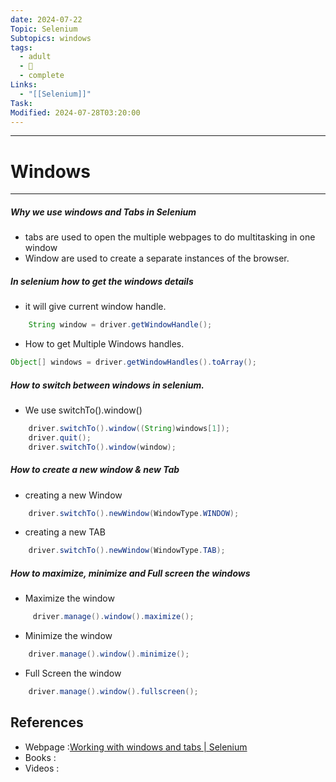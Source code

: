 ```yaml
---
date: 2024-07-22
Topic: Selenium
Subtopics: windows
tags:
  - adult
  - 🦋
  - complete
Links:
  - "[[Selenium]]"
Task: 
Modified: 2024-07-28T03:20:00
---
```



---

# Windows
---

##### Why we use windows and Tabs in Selenium 
 - tabs are used to open the multiple webpages to do multitasking in one window
 - Window are used to create a separate instances of the browser.

##### In selenium how to get the windows details

- it will give current window handle.
```java
	String window = driver.getWindowHandle();
```
- How to get Multiple Windows handles.
```java
Object[] windows = driver.getWindowHandles().toArray();
```

##### How to switch between windows in selenium.
- We use switchTo().window()
```java
	driver.switchTo().window((String)windows[1]);
	driver.quit();
	driver.switchTo().window(window);
```

##### How to create a new window & new Tab 
- creating a new Window 
```java
	driver.switchTo().newWindow(WindowType.WINDOW);
```
- creating a new TAB 
```java
	driver.switchTo().newWindow(WindowType.TAB);

```

##### How to maximize, minimize and Full screen the windows
- Maximize the window
```java
	 driver.manage().window().maximize();
```
- Minimize the window
```java
	driver.manage().window().minimize();
```
- Full Screen the window
```java
	driver.manage().window().fullscreen();
```


## References
- Webpage :[Working with windows and tabs | Selenium](https://www.selenium.dev/documentation/webdriver/interactions/windows/)
- Books   :
- Videos  :

